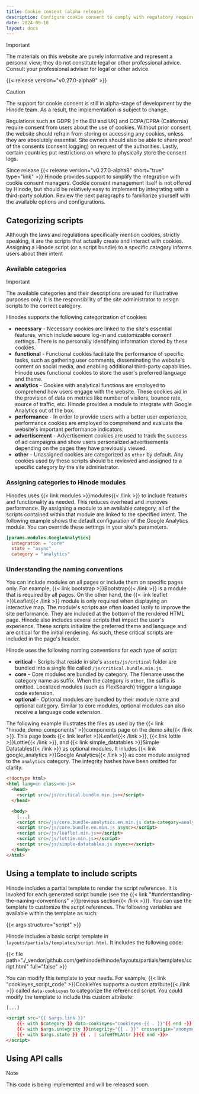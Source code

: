 ```yaml
---
title: Cookie consent (alpha release)
description: Configure cookie consent to comply with regulatory requirements.
date: 2024-09-18
layout: docs
---
```


> [!IMPORTANT]
> The materials on this website are purely informative and represent a personal view; they do not constitute legal or other professional advice. Consult your professional adviser for legal or other advice.

{{< release version="v0.27.0-alpha8" >}}

> [!CAUTION]
> The support for cookie consent is still in alpha-stage of development by the Hinode team. As a result, the implementation is subject to change.

Regulations such as GDPR (in the EU and UK) and CCPA/CPRA (California) require consent from users about the use of cookies. Without prior consent, the website should refrain from storing or accessing any cookies, unless they are absolutely essential. Site owners should also be able to share proof of the consents (consent logging) on request of the authorities. Lastly, certain countries put restrictions on where to physically store the consent logs.

Since release {{< release version="v0.27.0-alpha8" short="true" type="link" >}} Hinode provides support to simplify the integration with cookie consent managers. Cookie consent management itself is not offered by Hinode, but should be relatively easy to implement by integrating with a third-party solution. Review the next paragraphs to familiarize yourself with the available options and configurations.

## Categorizing scripts

Although the laws and regulations specifically mention cookies, strictly speaking, it are the scripts that actually create and interact with cookies. Assigning a Hinode script (or a script bundle) to a specific category informs users about their intent

### Available categories

> [!IMPORTANT]
> The available categories and their descriptions are used for illustrative purposes only. It is the responsibility of the site administrator to assign scripts to the correct category.

Hinodes supports the following categorization of cookies:

- **necessary** - Necessary cookies are linked to the site's essential features, which include secure log-in and customizable consent settings. There is no personally identifying information stored by these cookies.
- **functional** - Functional cookies facilitate the performance of specific tasks, such as gathering user comments, disseminating the website's content on social media, and enabling additional third-party capabilities. Hinode uses functional cookies to store the user's preferred language and theme.
- **analytics** - Cookies with analytical functions are employed to comprehend how users engage with the website. These cookies aid in the provision of data on metrics like number of visitors, bounce rate, source of traffic, etc. Hinode provides a module to integrate with Google Analytics out of the box.
- **performance** - In order to provide users with a better user experience, performance cookies are employed to comprehend and evaluate the website's important performance indicators.
- **advertisement** - Advertisement cookies are used to track the success of ad campaigns and show users personalized advertisements depending on the pages they have previously viewed.
- **other** - Unassigned cookies are categorized as `other` by default. Any cookies used by these scripts should be reviewed and assigned to a specific category by the site administrator.

### Assigning categories to Hinode modules

Hinodes uses {{< link modules >}}modules{{< /link >}} to include features and functionality as needed. This reduces overhead and improves performance. By assigning a module to an available category, all of the scripts contained within that module are linked to the specified intent. The following example shows the default configuration of the Google Analytics module. You can override these settings in your site's parameters.

```toml
[params.modules.GoogleAnalytics]
  integration = "core"
  state = "async"
  category = "analytics"
```

### Understanding the naming conventions

You can include modules on all pages or include them on specific pages only. For example, {{< link bootstrap >}}Bootstrap{{< /link >}} is a module that is required by all pages. On the other hand, the {{< link leaflet >}}Leaflet{{< /link >}} module is only required when displaying an interactive map. The module's scripts are often loaded lazily to improve the site performance. They are included at the bottom of the rendered HTML page. Hinode also includes several scripts that impact the user's experience. These scripts initialize the preferred theme and language and are critical for the initial rendering. As such, these critical scripts are included in the page's header.

Hinode uses the following naming conventions for each type of script:

- **critical** - Scripts that reside in site's `assets/js/critical` folder are bundled into a single file called `/js/critical.bundle.min.js`.
- **core** - Core modules are bundled by category. The filename uses the category name as suffix. When the category is `other`, the suffix is omitted. Localized modules (such as FlexSearch) trigger a language code extension.
- **optional** - Optional modules are bundled by their module name and optional category. Similar to core modules, optional modules can also receive a language code extension.

The following example illustrates the files as used by the {{< link "hinode_demo_components" >}}components page on the demo site{{< /link >}}. This page loads {{< link leaflet >}}Leaflet{{< /link >}}, {{< link lottie >}}Lottie{{< /link >}}, and {{< link simple_datatables >}}Simple Datatables{{< /link >}} as optional modules. It inludes {{< link google_analytics >}}Google Analytics{{< /link >}} as core module assigned to the `analytics` category. The integrity hashes have been omitted for clarity.

```html
<!doctype html>
<html lang=en class=no-js>
  <head>
    <script src=/js/critical.bundle.min.js></script>
  </head>

  <body>
    [...]
    <script src=/js/core.bundle-analytics.en.min.js data-category=analytics async></script>
    <script src=/js/core.bundle.en.min.js async></script>
    <script src=/js/leaflet.min.js></script>
    <script src=/js/lottie.min.js></script>
    <script src=/js/simple-datatables.js async></script>
  </body>
</html>
```

## Using a template to include scripts

Hinode includes a partial template to render the script references. It is invoked for each generated script bundle (see the {{< link "#understanding-the-naming-conventions" >}}previous section{{< /link >}}). You can use the template to customize the script references. The following variables are available within the template as such:

{{< args structure="script" >}}

Hinode includes a basic script template in `layouts/partials/templates/script.html`. It includes the following code:

{{< file path="./_vendor/github.com/gethinode/hinode/layouts/partials/templates/script.html" full="false" >}}

You can modify this template to your needs. For example, {{< link "cookieyes_script_code" >}}CookieYes supports a custom attribute{{< /link >}} called `data-cookieyes` to categorize the referenced script. You could modify the template to include this custom attribute:

```html {hl_lines=[4]}
[...]

<script src="{{ $args.link }}"
    {{- with $category }} data-cookieyes="cookieyes-{{ . }}"{{ end -}}
    {{- with $args.integrity }}integrity="{{ . }}" crossorigin="anonymous"{{ end }}
    {{- with $args.state }} {{ . | safeHTMLAttr }}{{ end -}}>
</script>
```

## Using API calls

> [!NOTE]
> This code is being implemented and will be released soon.
